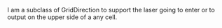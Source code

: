I am a subclass of GridDirection to support the laser going to enter or to output on the upper side of a any cell.

